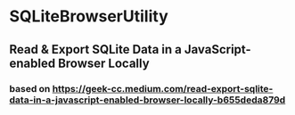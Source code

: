 # SQLiteBrowserUtility
## Read & Export SQLite Data in a JavaScript-enabled Browser Locally

### based on https://geek-cc.medium.com/read-export-sqlite-data-in-a-javascript-enabled-browser-locally-b655deda879d